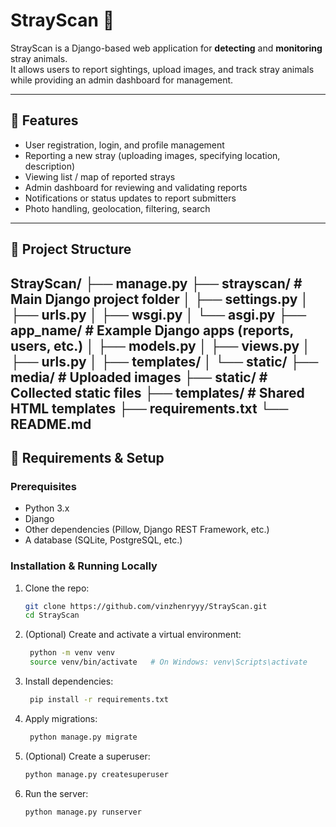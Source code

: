 # StrayScan 🐾

StrayScan is a Django-based web application for **detecting** and **monitoring** stray animals.  
It allows users to report sightings, upload images, and track stray animals while providing an admin dashboard for management.

---

## 🧱 Features

- User registration, login, and profile management  
- Reporting a new stray (uploading images, specifying location, description)  
- Viewing list / map of reported strays  
- Admin dashboard for reviewing and validating reports  
- Notifications or status updates to report submitters  
- Photo handling, geolocation, filtering, search  

---

## 📁 Project Structure

StrayScan/
├── manage.py
├── strayscan/ # Main Django project folder
│ ├── settings.py
│ ├── urls.py
│ ├── wsgi.py
│ └── asgi.py
├── app_name/ # Example Django apps (reports, users, etc.)
│ ├── models.py
│ ├── views.py
│ ├── urls.py
│ ├── templates/
│ └── static/
├── media/ # Uploaded images
├── static/ # Collected static files
├── templates/ # Shared HTML templates
├── requirements.txt
└── README.md
---

## 🔧 Requirements & Setup

### Prerequisites

- Python 3.x  
- Django  
- Other dependencies (Pillow, Django REST Framework, etc.)  
- A database (SQLite, PostgreSQL, etc.)

### Installation & Running Locally

1. Clone the repo:  
   ```bash
   git clone https://github.com/vinzhenryyy/StrayScan.git
   cd StrayScan

2. (Optional) Create and activate a virtual environment:
   ```bash
    python -m venv venv
    source venv/bin/activate   # On Windows: venv\Scripts\activate
3. Install dependencies:
   ```bash
    pip install -r requirements.txt
4. Apply migrations:
   ```bash
    python manage.py migrate
5. (Optional) Create a superuser:
   ```bash
   python manage.py createsuperuser
6. Run the server:
   ```bash
   python manage.py runserver
